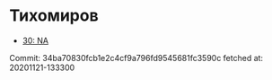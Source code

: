 # Тихомиров
- [30: NA](30.md)

Commit: 34ba70830fcb1e2c4cf9a796fd9545681fc3590c
 fetched at: 20201121-133300
